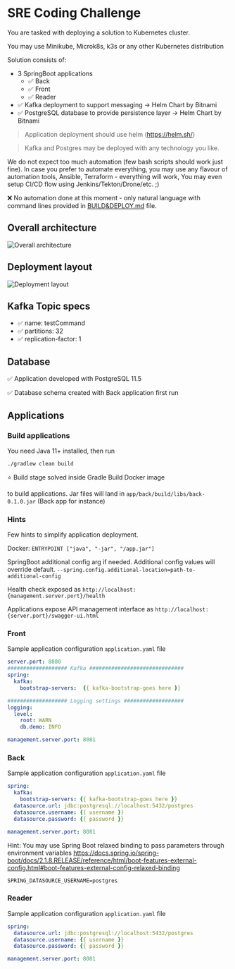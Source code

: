# SRE Coding Challenge

You are tasked with deploying a solution to Kubernetes cluster. 

You may use Minikube, Microk8s, k3s or any other Kubernetes distribution  

Solution consists of:
- 3 SpringBoot applications
    - ✅ Back
    - ✅ Front
    - ✅ Reader
- ✅ Kafka deployment to support messaging -> Helm Chart by Bitnami
- ✅ PostgreSQL database to provide persistence layer -> Helm Chart by Bitnami
  
> Application deployment should use helm (https://helm.sh/)

> Kafka and Postgres may be deployed with any technology you like.

We do not expect too much automation (few bash scripts should work just fine). In case you prefer to automate everything, 
you may use any flavour of automation tools, Ansible, Terraform - everything will work, You may even setup CI/CD flow using Jenkins/Tekton/Drone/etc. ;)

❌ No automation done at this moment - only natural language with command lines provided in [BUILD&DEPLOY.md](BUILD&DEPLOY.md) file.

## Overall architecture

![Overall architecture](doc/img/application-architecture.png)

## Deployment layout

![Deployment layout](doc/img/deployment-layout.png)

## Kafka Topic specs

- ✅ name: testCommand
- ✅ partitions: 32
- ✅ replication-factor: 1

## Database

✅ Application developed with PostgreSQL 11.5

✅ Database schema created with Back application first run

## Applications

### Build applications

You need Java 11+ installed, then run

`./gradlew clean build`

⭐ Build stage solved inside Gradle Build Docker image 

to build applications. Jar files will land in `app/back/build/libs/back-0.1.0.jar` (Back app for instance)

### Hints

Few hints to simplify application deployment.

Docker:
`ENTRYPOINT ["java", "-jar", "/app.jar"]`

SpringBoot additional config arg if needed. Additional config values will override default.
`--spring.config.additional-location=path-to-additional-config`

Health check exposed as 
`http://localhost:{management.server.port}/health`

Applications expose API management interface as
`http://localhost:{server.port}/swagger-ui.html`

### Front

Sample application configuration `application.yaml` file

```yaml
server.port: 8080
################### Kafka ##############################
spring:
  kafka:
    bootstrap-servers:  {{ kafka-bootstrap-goes here }}

################### Logging settings ###################
logging:
  level:
    root: WARN
    db.demo: INFO

management.server.port: 8081
```

### Back

Sample application configuration `application.yaml` file

```yaml
spring:
  kafka:
    bootstrap-servers: {{ kafka-bootstrap-goes here }}
  datasource.url: jdbc:postgresql://localhost:5432/postgres
  datasource.username: {{ username }}
  datasource.password: {{ password }}

management.server.port: 8081
```

Hint: 
You may use Spring Boot relaxed binding to pass parameters through environment variables
https://docs.spring.io/spring-boot/docs/2.1.8.RELEASE/reference/html/boot-features-external-config.html#boot-features-external-config-relaxed-binding

`SPRING_DATASOURCE_USERNAME=postgres`

### Reader

Sample application configuration `application.yaml` file

```yaml
spring:
  datasource.url: jdbc:postgresql://localhost:5432/postgres
  datasource.username: {{ username }}
  datasource.password: {{ password }}

management.server.port: 8081
```
